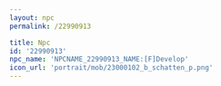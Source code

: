```yaml
---
layout: npc
permalink: /22990913

title: Npc
id: '22990913'
npc_name: 'NPCNAME_22990913_NAME:[F]Develop'
icon_url: 'portrait/mob/23000102_b_schatten_p.png'
---
```

